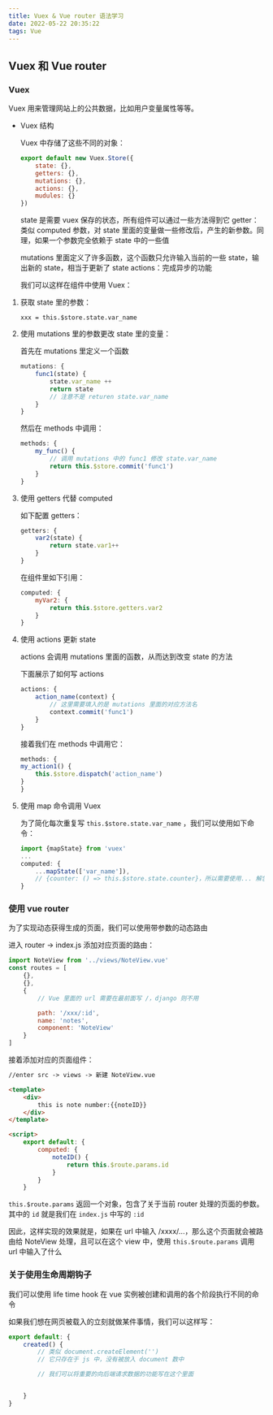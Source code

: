 ```yaml
---
title: Vuex & Vue router 语法学习
date: 2022-05-22 20:35:22
tags: Vue
---
```


## Vuex 和 Vue router

### Vuex

Vuex 用来管理网站上的公共数据，比如用户变量属性等等。

- Vuex 结构

    Vuex 中存储了这些不同的对象：
    ```javascript
    export default new Vuex.Store({
        state: {},
        getters: {},
        mutations: {},
        actions: {},
        mudules: {}
    })
    ```

    state 是需要 vuex 保存的状态，所有组件可以通过一些方法得到它
    getter：类似 computed 参数，对 state 里面的变量做一些修改后，产生的新参数。同理，如果一个参数完全依赖于 state 中的一些值

    mutations 里面定义了许多函数，这个函数只允许输入当前的一些 state，输出新的 state，相当于更新了 state
    actions：完成异步的功能

    我们可以这样在组件中使用 Vuex：

1. 获取 state 里的参数：

    `xxx = this.$store.state.var_name`

2. 使用 mutations 里的参数更改 state 里的变量：

    首先在 mutations 里定义一个函数
    ```javascript
    mutations: {
        func1(state) {
            state.var_name ++
            return state
            // 注意不是 returen state.var_name
        }
    }
    ```

    然后在 methods 中调用：
    ```javascript
    methods: {
        my_func() {
            // 调用 mutations 中的 func1 修改 state.var_name
            return this.$store.commit('func1')
        }
    }
    ```

3. 使用 getters 代替 computed

    如下配置 getters：
    ```javascript
    getters: {
        var2(state) {
            return state.var1++
        }
    }
    ```

    在组件里如下引用：
    ```javascript
    computed: {
        myVar2: {
            return this.$store.getters.var2
        }
    }
    ```

4.  使用 actions 更新 state

    actions 会调用 mutations 里面的函数，从而达到改变 state 的方法

    下面展示了如何写 actions
    ```javascript
    actions: {
        action_name(context) {
            // 这里需要填入的是 mutations 里面的对应方法名
            context.commit('func1')
        }
    }
    ```

    接着我们在 methods 中调用它：
    ```javascript
    methods: {
    my_action1() {
        this.$store.dispatch('action_name')
    }
    }
    ```

5.  使用 map 命令调用 Vuex

    为了简化每次重复写 `this.$store.state.var_name` ，我们可以使用如下命令：
    ```javascript
    import {mapState} from 'vuex'
    ...
    computed: {
        ...mapState(['var_name']),
        // {counter: () => this.$store.state.counter}，所以需要使用... 解包
    }
    ```

###  使用 vue router

为了实现动态获得生成的页面，我们可以使用带参数的动态路由

进入 router -> index.js 添加对应页面的路由：
```javascript
import NoteView from '../views/NoteView.vue'
const routes = [
    {},
    {},
    {
        // Vue 里面的 url 需要在最前面写 /，django 则不用

        path: '/xxx/:id',
        name: 'notes',
        component: 'NoteView'
    }
]
```

接着添加对应的页面组件：
```html
//enter src -> views -> 新建 NoteView.vue

<template>
    <div>
        this is note number:{{noteID}}
    </div>
</template>

<script>
    export default: {
        computed: {
            noteID() {
                return this.$route.params.id
            }
        }
    }
```

`this.$route.params` 返回一个对象，包含了关于当前 router 处理的页面的参数。
其中的 `id` 就是我们在 `index.js` 中写的 `:id`

因此，这样实现的效果就是，如果在 url 中输入 /xxxx/...，那么这个页面就会被路由给 NoteView 处理，且可以在这个 view 中，使用 `this.$route.params` 调用 url 中输入了什么

### 关于使用生命周期钩子

我们可以使用 life time hook 在 vue 实例被创建和调用的各个阶段执行不同的命令

如果我们想在网页被载入的立刻就做某件事情，我们可以这样写：
```javascript
export default: {
    created() {
        // 类似 document.createElement('')
        // 它只存在于 js 中，没有被放入 document 数中

        // 我们可以将重要的向后端请求数据的功能写在这个里面


    }
}
```























